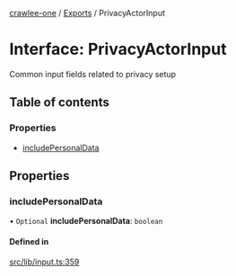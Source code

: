 [crawlee-one](../README.md) / [Exports](../modules.md) / PrivacyActorInput

# Interface: PrivacyActorInput

Common input fields related to privacy setup

## Table of contents

### Properties

- [includePersonalData](PrivacyActorInput.md#includepersonaldata)

## Properties

### includePersonalData

• `Optional` **includePersonalData**: `boolean`

#### Defined in

[src/lib/input.ts:359](https://github.com/JuroOravec/crawlee-one/blob/490b500/src/lib/input.ts#L359)
